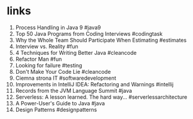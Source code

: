 # links

1.	Process Handling in Java 9                                                                           #java9
2.	Top 50 Java Programs from Coding Interviews                                   #codingtask
3.	Why the Whole Team Should Participate When Estimating          #estimates
4.	Interview vs. Reality                                                                                      #fun
5.	4 Techniques for Writing Better Java                                                      #cleancode
6.	Refactor Man                                                                    #fun
7.	Looking for failure                                                           #testing
8.	Don't Make Your Code Lie                                            #cleancode
9.	Ciemna strona IT                                                              #softwaredevelopment
10.	Improvements in IntelliJ IDEA: Refactoring and Warnings              #intellij
11.	Records from the JVM Language Summit              #java 
12.	Serverless: A lesson learned. The hard way...     #serverlessarchitecture 
13.	A Power-User's Guide to Java                                    #java 
14.	Design Patterns                                                 #designpatterns 
